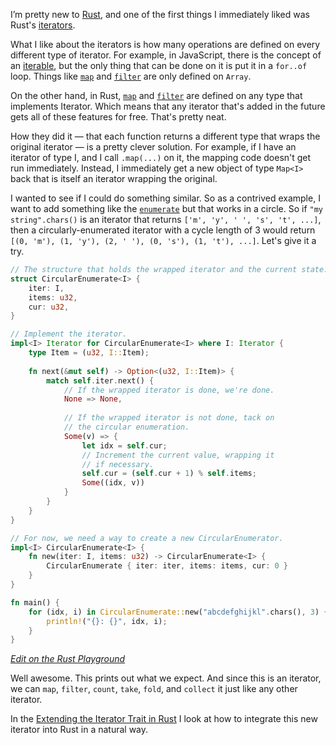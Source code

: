 I’m pretty new to [Rust][rust], and one of the first things I immediately liked
was Rust's [iterators][iterators].

What I like about the iterators is how many operations are defined on every
different type of iterator. For example, in JavaScript, there is the concept of
an [iterable][jsiterable], but the only thing that can be done on it is put it
in a `for..of` loop. Things like [`map`][jsmap] and [`filter`][jsfilter] are
only defined on `Array`.

On the other hand, in Rust, [`map`][rustmap] and [`filter`][rustfilter] are
defined on any type that implements Iterator. Which means that any iterator
that's added in the future gets all of these features for free. That's pretty
neat.

How they did it — that each function returns a different type that wraps the
original iterator — is a pretty clever solution. For example, if I have an
iterator of type I, and I call `.map(...)` on it, the mapping code doesn't get
run immediately. Instead, I immediately get a new object of type `Map<I>` back
that is itself an iterator wrapping the original.

I wanted to see if I could do something similar. So as a contrived example, I
want to add something like the [`enumerate`][rustenumerate] but that works in a
circle. So if `"my string".chars()` is an iterator that returns `['m', 'y', '
', 's', 't', ...]`, then a circularly-enumerated iterator with a cycle length
of 3 would return `[(0, 'm'), (1, 'y'), (2, ' '), (0, 's'), (1, 't'), ...]`.
Let's give it a try.

```rust
// The structure that holds the wrapped iterator and the current state.
struct CircularEnumerate<I> {
    iter: I,
    items: u32,
    cur: u32,
}

// Implement the iterator.
impl<I> Iterator for CircularEnumerate<I> where I: Iterator {
    type Item = (u32, I::Item);
    
    fn next(&mut self) -> Option<(u32, I::Item)> {
        match self.iter.next() {
            // If the wrapped iterator is done, we're done.
            None => None,
            
            // If the wrapped iterator is not done, tack on
            // the circular enumeration.
            Some(v) => {
                let idx = self.cur;
                // Increment the current value, wrapping it
                // if necessary.
                self.cur = (self.cur + 1) % self.items;
                Some((idx, v))
            }
        }
    }
}

// For now, we need a way to create a new CircularEnumerator.
impl<I> CircularEnumerate<I> {
    fn new(iter: I, items: u32) -> CircularEnumerate<I> {
        CircularEnumerate { iter: iter, items: items, cur: 0 }
    }
}

fn main() {
    for (idx, i) in CircularEnumerate::new("abcdefghijkl".chars(), 3) {
        println!("{}: {}", idx, i);
    }
}
```

[_Edit on the Rust Playground_][example1]

Well awesome. This prints out what we expect. And since this is an iterator, we
can `map`, `filter`, `count`, `take`, `fold`, and `collect` it just like any
other iterator.

In the [Extending the Iterator Trait in Rust][extending] I look at how to
integrate this new iterator into Rust in a natural way.

[rust]: https://www.rust-lang.org/
[iterators]: https://doc.rust-lang.org/std/iter/trait.Iterator.html
[jsiterable]: https://developer.mozilla.org/en-US/docs/Web/JavaScript/Reference/Iteration_protocols
[jsmap]: https://developer.mozilla.org/en-US/docs/Web/JavaScript/Reference/Global_Objects/Array/map
[jsfilter]: https://developer.mozilla.org/en-US/docs/Web/JavaScript/Reference/Global_Objects/Array/filter
[rustenumerate]: https://doc.rust-lang.org/std/iter/trait.Iterator.html#method.enumerate
[rustmap]: https://doc.rust-lang.org/std/iter/trait.Iterator.html#method.map
[rustfilter]: https://doc.rust-lang.org/std/iter/trait.Iterator.html#method.filter
[example1]: https://play.rust-lang.org/?gist=f9b2aad2296b7cd8df41e1c103a8acd8&version=stable
[extending]: /extending-iterator-trait-in-rust
